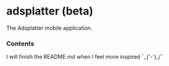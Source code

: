 # adsplatter (beta)

The Adsplatter mobile application.

### Contents

I will finish the README.md when I feel more inspired ¯\_('-`)_/¯